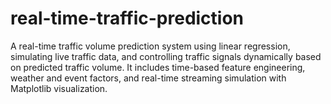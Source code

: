 # real-time-traffic-prediction
A real-time traffic volume prediction system using linear regression, simulating live traffic data, and controlling traffic signals dynamically based on predicted traffic volume. It includes time-based feature engineering, weather and event factors, and real-time streaming simulation with Matplotlib visualization.
